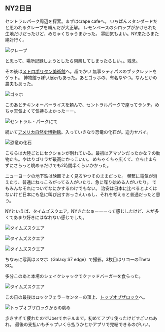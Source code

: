 ## NY2日目

セントラルパーク周辺を探索。まずはcrape cafeへ。
いちばんスタンダードだと思われるクレープを頼んだが大正解。
レモンベースのシロップがかけられた生地だけだったけど、めちゃくちゃうまかった。
雰囲気もよい。NY来たらまた絶対行く。

<p class="max-w-2xl my-11 mx-auto mb-7 mb-7 md:max-w-full"><img class="mx-auto align-top" src="/blog/images/9/1.jpg" alt="クレープ"></p>

と思って、場所記録しようとしたら閉業してしまったらしい。。残念。

その後は[メトロポリタン美術館](https://www.google.com/maps/place/@40.7794366,-73.9654327,17z/data=!3m2!4b1!5s0x89c25896e10b5523:0x6c1168e355509b8b!4m5!3m4!1s0x89c25896f660c26f:0x3b2fa4f4b6c6a1fa!8m2!3d40.7794366!4d-73.963244?authuser=0&hl=ja)へ。超でかい
無事シティパスのブックレットをゲット。
博物館っぽい展示もあった。あとゴッホの、有名なやつ。なんとかの農夫もあった。

<p class="max-w-2xl my-11 mx-auto mb-7 mb-7 md:max-w-full"><img class="mx-auto align-top" src="/blog/images/9/2.jpg" alt="ゴッホ"></p>

このあとチキンオーバーライスを頼んで、セントラルパークで座ってランチ。めちゃ天気よくて気持ちよかったーー。

<p class="max-w-2xl my-11 mx-auto mb-7 mb-7 md:max-w-full"><img class="mx-auto align-top" src="/blog/images/9/3.jpg" alt="セントラル・パークにて"></p>

続いて[アメリカ自然史博物館](https://www.google.com/maps/place/@40.7799294,-73.9726358,16.41z/data=!3m1!5s0x89c25896e10b5523:0x6c1168e355509b8b!4m12!1m6!3m5!1s0x89c25896f660c26f:0x3b2fa4f4b6c6a1fa!2z44Oh44OI44Ot44Od44Oq44K_44Oz576O6KGT6aSo!8m2!3d40.7794366!4d-73.963244!3m4!1s0x0:0xa27d8172624c5db1!8m2!3d40.7813244!4d-73.9739889?authuser=0&hl=ja)。入っていきなり恐竜の化石が。迫力ヤバイ。

<p class="max-w-2xl my-11 mx-auto mb-7 mb-7 md:max-w-full"><img class="mx-auto align-top" src="/blog/images/9/4.jpg" alt="恐竜の化石"></p>

こちらは大陸ごとにセクションが別れている。最初はアマゾンだったかな？の動物たち。やはりゴリラが最高にかっこいい。
めちゃくちゃ広くて、立ち止まらずにさらっと眺めるだけでも2時間半くらいかかった。

ニューヨークの地下鉄は映画でよく見るやつそのままだった。
頻繁に電気が消えたり、普通にねっころがってる人がいたり、急に喋り始める人がいたり。
でもみんなそれについてなにかするわけでもない。
治安は日本に比べるとよくはないけど日本にも急に叫び出すおっさんいるし、それを考えると普通だったと思う。

NYといえば、タイムズスクエア。NYきたなぁーーーって感じしたけど、人が多くてあまり好きにはなれない感じでした。

<p class="max-w-2xl my-11 mx-auto mb-7 mb-7 md:max-w-full"><img class="mx-auto align-top" src="/blog/images/9/5.jpg" alt="タイムズスクエア"></p>
<p class="max-w-full my-11 mx-auto mb-7"><img class="mx-auto align-top" src="/blog/images/9/6.jpg" alt="タイムズスクエア"></p>
<p class="max-w-full my-11 mx-auto mb-7"><img class="mx-auto align-top" src="/blog/images/9/7.jpg" alt="タイムズスクエア"></p>

ちなみに写真はスマホ（Galaxy S7 edge）で撮影。3枚目はリコーのTheta SC。

多分このあと本場のシェイクシャックでクァッドバーガーを食らった。
<p class="max-w-full my-11 mx-auto mb-7"><img class="mx-auto align-top" src="/blog/images/9/8.jpg" alt="タイムズスクエア"></p>

この日の最後はロックフェラーセンターの頂上、[トップオブザロック](https://www.google.com/maps/place/@40.7591205,-73.9817154,17z/data=!3m2!4b1!5s0x89c258fecf0c6825:0xb825fcec483ad5d5!4m5!3m4!1s0x89c258ff31cabb7b:0xda17e23e0f1fc620!8m2!3d40.7591205!4d-73.9795267?authuser=0&hl=ja)へ。

<p class="max-w-full my-11 mx-auto mb-7"><img class="mx-auto align-top" src="/blog/images/9/9.jpg" alt="トップオブザロックからの眺め"></p>
    
歩きすぎて疲れたのでUberでホテルまで。初めてアプリ使ったけどすごいねあれ。
最後の支払いもチップいくら払うかとかアプリで完結できるのがいい。
